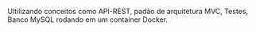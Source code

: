 Ultilizando conceitos como API-REST, padão de arquitetura MVC, Testes, Banco MySQL rodando em um container Docker.
